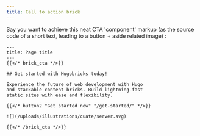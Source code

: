 ```yaml
---
title: Call to action brick
---
```


Say you want to achieve this neat CTA 'component' markup (as the source code of a short text, leading to a button + aside related image) :

```
---
title: Page title
---
{{</* brick_cta */>}}

## Get started with Hugobricks today!

Experience the future of web development with Hugo 
and stackable content bricks. Build lightning-fast 
static sites with ease and flexibility.

{{</* button2 "Get started now" "/get-started/" */>}}

![](/uploads/illustrations/cuate/server.svg)

{{</* /brick_cta */>}}
```

<!--{{< brick_cta >}}

## Get started with Hugobricks today!

Experience the future of web development with Hugo and stackable content bricks. Build lightning-fast static sites with ease and flexibility.

{{< button2 "Get started now" "/get-started/" >}}

![](/uploads/illustrations/cuate/server.svg)

{{< /brick_cta >}}-->